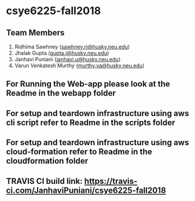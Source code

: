 # csye6225-fall2018

## Team Members
1. Ridhima Sawhney (sawhney.ri@husky.neu.edu)
2. Jhalak Gupta (gupta.j@husky.neu.edu)
3. Janhavi Puniani (janhavi.u@husky.neu.edu)
4. Varun Venkatesh Murthy (murthy.va@husky.neu.edu)

## For Running the Web-app please look at the Readme in the webapp folder

## For setup and teardown infrastructure using aws cli script refer to Readme in the scripts folder

## For setup and teardown infrastructure using aws cloud-formation refer to Readme in the cloudformation folder


## TRAVIS CI build link: https://travis-ci.com/JanhaviPuniani/csye6225-fall2018
